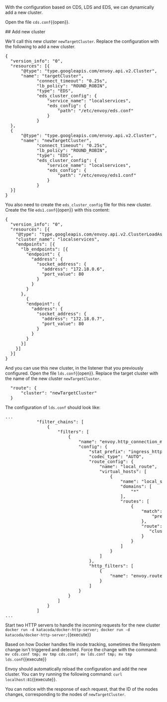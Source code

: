 With the configuration based on CDS, LDS and EDS, we can dynamically add a new cluster.

Open the file `cds.conf`{{open}}.

## Add new cluster

We'll call this new cluster `newTargetCluster`. Replace the configuration with the following to add a new cluster.

<pre class="file" data-filename="cds.conf" data-target="replace">
{
  "version_info": "0",
  "resources": [{
      "@type": "type.googleapis.com/envoy.api.v2.Cluster",
      "name": "targetCluster",
			"connect_timeout": "0.25s",
			"lb_policy": "ROUND_ROBIN",
			"type": "EDS",
			"eds_cluster_config": {
				"service_name": "localservices",
				"eds_config": {
					"path": "/etc/envoy/eds.conf"
				}
			}
  },
  {
      "@type": "type.googleapis.com/envoy.api.v2.Cluster",
      "name": "newTargetCluster",
			"connect_timeout": "0.25s",
			"lb_policy": "ROUND_ROBIN",
			"type": "EDS",
			"eds_cluster_config": {
				"service_name": "localservices",
				"eds_config": {
					"path": "/etc/envoy/eds1.conf"
				}
			}
  }]
}
</pre>

You also need to create the `eds_cluster_config` file for this new cluster.
Create the file `eds1.conf`{{open}} with this content:

<pre class="file" data-filename="eds1.conf" data-target="replace">
{
  "version_info": "0",
  "resources": [{
    "@type": "type.googleapis.com/envoy.api.v2.ClusterLoadAssignment",
    "cluster_name": "localservices",
    "endpoints": [{
      "lb_endpoints": [{
        "endpoint": {
          "address": {
            "socket_address": {
              "address": "172.18.0.6",
              "port_value": 80
            }
          }
        }
      },
	    {
        "endpoint": {
          "address": {
            "socket_address": {
              "address": "172.18.0.7",
              "port_value": 80
            }
          }
        }
      }]
    }]
  }]
}
</pre>

And you can use this new cluster, in the listener that you previously configured. Open the file `lds.conf`{{open}}.
Replace the target cluster with the name of the new cluster `newTargetCluster`.

<pre class="file" data-target="clipboard">
  "route": {
      "cluster": "newTargetCluster"
  }
</pre>

The configuration of `lds.conf` should look like:

<pre class="file">
...
            "filter_chains": [
                {
                    "filters": [
                        {
                            "name": "envoy.http_connection_manager",
                            "config": {
                                "stat_prefix": "ingress_http",
                                "codec_type": "AUTO",
                                "route_config": {
                                    "name": "local_route",
                                    "virtual_hosts": [
                                        {
                                            "name": "local_service",
                                            "domains": [
                                                "*"
                                            ],
                                            "routes": [
                                                {
                                                    "match": {
                                                        "prefix": "/"
                                                    },
                                                    "route": {
                                                       "cluster": "newTargetCluster"
                                                    }
                                                }
                                            ]
                                        }
                                    ]
                                },
                                "http_filters": [
                                    {
                                        "name": "envoy.router"
                                    }
                                ]
                            }
                        }
                    ]
                }
            ]
...
</pre>

Start two HTTP servers to handle the incoming requests for the new cluster
`docker run -d katacoda/docker-http-server; docker run -d katacoda/docker-http-server;`{{execute}}

Based on how Docker handles file inode tracking, sometimes the filesystem change isn't triggered and detected.
Force the change with the command: `mv cds.conf tmp; mv tmp cds.conf; mv lds.conf tmp; mv tmp lds.conf`{{execute}}

Envoy should automatically reload the configuration and add the new cluster. You can try running the following command:
`curl localhost:81`{{execute}}.

You can notice with the response of each request, that the ID of the nodes changes, corresponding to the nodes of `newTargetCluster`.